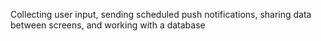 Collecting user input, sending scheduled push notifications, sharing data between screens, and working with a database 
